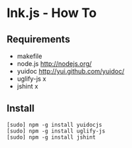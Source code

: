 # Ink.js - How To


## Requirements

* makefile
* node.js    http://nodejs.org/
* yuidoc     http://yui.github.com/yuidoc/
* uglify-js  x
* jshint     x


## Install

    [sudo] npm -g install yuidocjs
    [sudo] npm -g install uglify-js
    [sudo] npm -g install jshint

